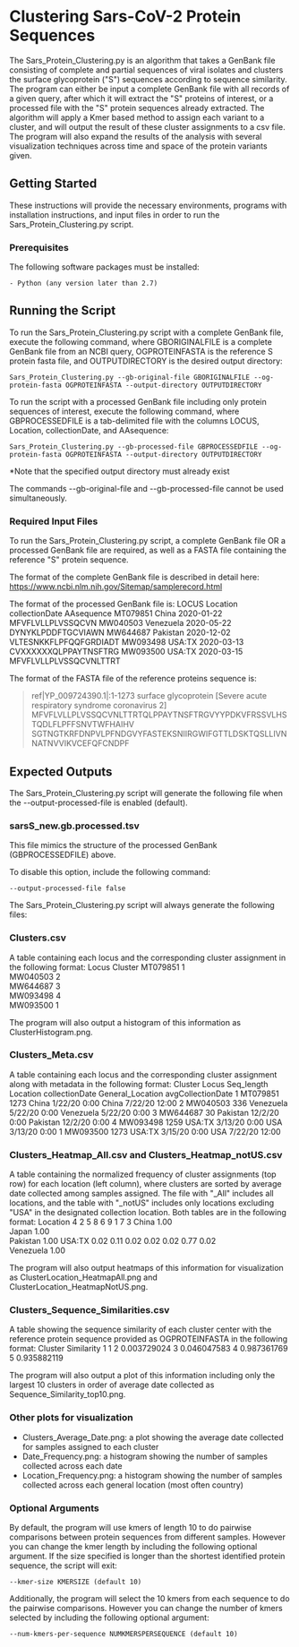# Clustering Sars-CoV-2 Protein Sequences

The Sars_Protein_Clustering.py is an algorithm that takes a GenBank file consisting of complete and partial sequences of viral isolates and clusters the surface glycoprotein ("S") sequences according to sequence similarity. The program can either be input a complete GenBank file with all records of a given query, after which it will extract the "S" proteins of interest, or a processed file with the "S" protein sequences already extracted. The algorithm will apply a Kmer based method to assign each variant to a cluster, and will output the result of these cluster assignments to a csv file. The program will also expand the results of the analysis with several visualization techniques across time and space of the protein variants given.

## Getting Started

These instructions will provide the necessary environments, programs with installation instructions, and input files in order to run the Sars_Protein_Clustering.py script.

### Prerequisites
The following software packages must be installed:
```
- Python (any version later than 2.7)
```

## Running the Script

To run the Sars_Protein_Clustering.py script with a complete GenBank file, execute the following command, where GBORIGINALFILE is a complete GenBank file from an NCBI query, OGPROTEINFASTA is the reference S protein fasta file, and OUTPUTDIRECTORY is the desired output directory:

```
Sars_Protein_Clustering.py --gb-original-file GBORIGINALFILE --og-protein-fasta OGPROTEINFASTA --output-directory OUTPUTDIRECTORY
```

To run the script with a processed GenBank file including only protein sequences of interest, execute the following command, where GBPROCESSEDFILE is a tab-delimited file with the columns LOCUS, Location, collectionDate, and AAsequence:

```
Sars_Protein_Clustering.py --gb-processed-file GBPROCESSEDFILE --og-protein-fasta OGPROTEINFASTA --output-directory OUTPUTDIRECTORY
```

*Note that the specified output directory must already exist

The commands --gb-original-file and --gb-processed-file cannot be used simultaneously. 


### Required Input Files

To run the Sars_Protein_Clustering.py script, a complete GenBank file OR a processed GenBank file are required, as well as a FASTA file containing the reference "S" protein sequence.

The format of the complete GenBank file is described in detail here: https://www.ncbi.nlm.nih.gov/Sitemap/samplerecord.html 

The format of the processed GenBank file is:
LOCUS	Location	collectionDate	AAsequence
MT079851	China	2020-01-22	MFVFLVLLPLVSSQCVN
MW040503	Venezuela	2020-05-22	DYNYKLPDDFTGCVIAWN
MW644687	Pakistan	2020-12-02	VLTESNKKFLPFQQFGRDIADT
MW093498	USA:TX	2020-03-13	CVXXXXXXQLPPAYTNSFTRG
MW093500	USA:TX	2020-03-15	MFVFLVLLPLVSSQCVNLTTRT

The format of the FASTA file of the reference proteins sequence is:
>ref|YP_009724390.1|:1-1273 surface glycoprotein [Severe acute respiratory syndrome coronavirus 2]
MFVFLVLLPLVSSQCVNLTTRTQLPPAYTNSFTRGVYYPDKVFRSSVLHSTQDLFLPFFSNVTWFHAIHV
SGTNGTKRFDNPVLPFNDGVYFASTEKSNIIRGWIFGTTLDSKTQSLLIVNNATNVVIKVCEFQFCNDPF

## Expected Outputs

The Sars_Protein_Clustering.py script will generate the following file when the --output-processed-file is enabled (default). 

### sarsS_new.gb.processed.tsv
This file mimics the structure of the processed GenBank (GBPROCESSEDFILE) above.

To disable this option, include the following command: 

```
--output-processed-file false
```

The Sars_Protein_Clustering.py script will always generate the following files:

### Clusters.csv
A table containing each locus and the corresponding cluster assignment in the following format:
Locus	Cluster	
MT079851	1	
MW040503	2	
MW644687	3	
MW093498	4	
MW093500	1

The program will also output a histogram of this information as ClusterHistogram.png. 

### Clusters_Meta.csv
A table containing each locus and the corresponding cluster assignment along with metadata in the following format:	
Cluster	Locus	Seq_length	Location	collectionDate	General_Location	avgCollectionDate
1	MT079851	1273	China	1/22/20 0:00	China	7/22/20 12:00
2	MW040503	336	Venezuela	5/22/20 0:00	Venezuela	5/22/20 0:00
3	MW644687	30	Pakistan	12/2/20 0:00	Pakistan	12/2/20 0:00
4	MW093498	1259	USA:TX	3/13/20 0:00	USA	3/13/20 0:00
1	MW093500	1273	USA:TX	3/15/20 0:00	USA	7/22/20 12:00

### Clusters_Heatmap_All.csv and Clusters_Heatmap_notUS.csv
A table containing the normalized frequency of cluster assignments (top row) for each location (left column), where clusters are sorted by average date collected among samples assigned. The file with "_All" includes all locations, and the table with "_notUS" includes only locations excluding "USA" in the designated collection location. Both tables are in the following format:
Location	4	2	5	8	6	9	1	7	3
China							1.00		
Japan							1.00		
Pakistan									1.00
USA:TX	0.02		0.11	0.02	0.02	0.02	0.77	0.02	
Venezuela		1.00							

The program will also output heatmaps of this information for visualization as ClusterLocation_HeatmapAll.png and ClusterLocation_HeatmapNotUS.png.

### Clusters_Sequence_Similarities.csv
A table showing the sequence similarity of each cluster center with the reference protein sequence provided as OGPROTEINFASTA in the following format:
Cluster	Similarity
1	1
2	0.003729024
3	0.046047583
4	0.987361769
5	0.935882119

The program will also output a plot of this information including only the largest 10 clusters in order of average date collected as Sequence_Similarity_top10.png. 

### Other plots for visualization

- Clusters_Average_Date.png: a plot showing the average date collected for samples assigned to each cluster 
- Date_Frequency.png: a histogram showing the number of samples collected across each date
- Location_Frequency.png: a histogram showing the number of samples collected across each general location (most often country)


### Optional Arguments

By default, the program will use kmers of length 10 to do pairwise comparisons between protein sequences from different samples. However you can change the kmer length by including the following optional argument. If the size specified is longer than the shortest identified protein sequence, the script will exit:

```
--kmer-size KMERSIZE (default 10)
```

Additionally, the program will select the 10 kmers from each sequence to do the pairwise comparisons. However you can change the number of kmers selected by including the following optional argument:
```
--num-kmers-per-sequence NUMKMERSPERSEQUENCE (default 10)
```
